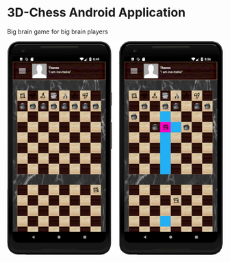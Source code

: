 # 3D-Chess Android Application
Big brain game for big brain players

![Example Image](/ResourcesAndConcepts/example_phones.png)
